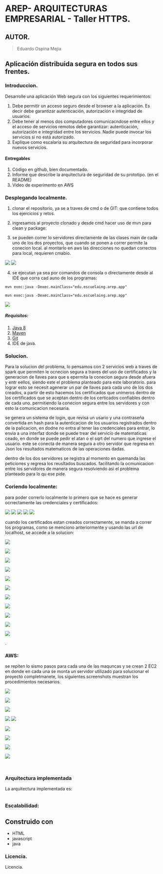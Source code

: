 # AREP- ARQUITECTURAS EMPRESARIAL - Taller HTTPS.

## AUTOR.

> Eduardo Ospina Mejia

## Aplicación distribuida segura en todos sus frentes.

### Introduccion.

Desarrolle una aplicación Web segura con los siguientes requerimientos:

1) Debe permitir un acceso seguro desde el browser a la aplicación. Es decir debe garantizar autenticación, autorización e integridad de usuarios.
2) Debe tener al menos dos computadores comunicacndose entre ellos y el acceso de servicios remotos debe garantizar: autenticación, autorización e integridad entre los servicios. Nadie puede invocar los servicios si no está autorizado.
3) Explique como escalaría su arquitectura de seguridad para incorporar nuevos servicios.


#### Entregables

1) Código en github, bien documentado.
2) Informe que describe la arquitectura de seguridad de su prototipo. (en el README)
3) Video de experimento en AWS


### Desplegando localmente.

1) clonar el repositorio, ya se a traves de cmd o de GIT: que contiene todos los ejercicios y retos.

2) ingresamos al proyecto clonado y desde cmd hacer uso de mvn para clean y package:

3) se pueden correr lo servidores directamente de las clases main de cada uno de los dos proyectos, que cuando se ponen a correr permite la conecion local. 
al montarlo en aws las direcciones no quedan correctos para local, requieren cmabio. 

![](https://github.com/eduardoospina/tallerAplicacion-SeguraEnTodoSusFrentesAREP/blob/main/Img/Corriendo%20Local.PNG)
![](https://github.com/eduardoospina/tallerAplicacion-SeguraEnTodoSusFrentesAREP/blob/main/Img/Corriendo%20Local2.PNG)
   
4) se ejecutan ya sea por comandos de consola o directamente desde al IDE que corra cad auno de los programas:

```maven
mvn exec:java -Dexec.mainClass="edu.escuelaing.arep.app"
```

```maven
mvn exec:java -Dexec.mainClass="edu.escuelaing.arep.app"
```

![](https://github.com/eduardoospina/tallerAplicacion-SeguraEnTodoSusFrentesAREP/blob/main/Img/Corriendo%20Local3.PNG)

##### Requisitos:
1)   [Java 8](https://www.java.com/download/ie_manual.jsp)
2)   [Maven](https://maven.apache.org/download.cgi)
3)   [Git](https://git-scm.com/downloads)
4)   IDE de java.

### Solucion.

Para la solucion del problema, lo pensamos con 2 servicios web a traves de spark que permiten le ocnecion segura a traves del uso de certificados
y la generacion de llaves para que s epermita la conecion segura desde afuera y entr eellos, siendo este el problema planteado para este laboratorio. 
para lograr esto se necesit agenerar un par de llaves para cada uno de los dos creados, a partir de esto hacemos los certificados que unimeros dentro de los certificados que se aceptan 
dentro de los certicados confiables dentro de cada uno. permitiendo la conecion segura entre los servidores y con esto la comunicacion necesaria. 

se genera un sistema de login, que revisa un usario y una contraseña convertida en hash para la autenticacion de los usuarios registrados dentro de la palicacion, en dodne no entra al tener 
las credenciales para entrar, lo envia a una interfaz donde se puede trear del servicio de matematicas ceado, en donde se puede pedir el atan o el sqrt del numero que ingrese el usuario. 
este se conecta de manera segura a otro servidor que regresa en Json los resultados matematicos de las operaciones dadas. 

dentro de los dos servidores se registra al momento en quemanda las peticiones y regresa los reusltados buscados. facilitando la ocmunicacion entre los servidores de manera segura resolviendo asi el problema 
planteado para lo qu ese pide. 


### Coriendo localmente:

para poder correrlo localmente lo primero que se hace es generar ocrrectamente las credenciales y certificados: 

![](https://github.com/eduardoospina/tallerAplicacion-SeguraEnTodoSusFrentesAREP/blob/main/Img/CreacionKey.PNG)
![](https://github.com/eduardoospina/tallerAplicacion-SeguraEnTodoSusFrentesAREP/blob/main/Img/CreacionKeyp2.PNG)
![](https://github.com/eduardoospina/tallerAplicacion-SeguraEnTodoSusFrentesAREP/blob/main/Img/CreacionKeyp3.PNG)
![](https://github.com/eduardoospina/tallerAplicacion-SeguraEnTodoSusFrentesAREP/blob/main/Img/CreacionKeyp4.PNG)
![](https://github.com/eduardoospina/tallerAplicacion-SeguraEnTodoSusFrentesAREP/blob/main/Img/CreacionKeyp5.PNG)

cuando los certificados estan creados correctamente, se manda a correr los programas, como se menciono anteriormente y usando las url de localhost, se accede a la solucion: 

![](https://github.com/eduardoospina/tallerAplicacion-SeguraEnTodoSusFrentesAREP/blob/main/Img/pruebalocal1.PNG)

![](https://github.com/eduardoospina/tallerAplicacion-SeguraEnTodoSusFrentesAREP/blob/main/Img/pruebalocal2.PNG)

![](https://github.com/eduardoospina/tallerAplicacion-SeguraEnTodoSusFrentesAREP/blob/main/Img/pruebalocal3.PNG)

![](https://github.com/eduardoospina/tallerAplicacion-SeguraEnTodoSusFrentesAREP/blob/main/Img/pruebalocal4.PNG)

![](https://github.com/eduardoospina/tallerAplicacion-SeguraEnTodoSusFrentesAREP/blob/main/Img/pruebalocal5.PNG)

![](https://github.com/eduardoospina/tallerAplicacion-SeguraEnTodoSusFrentesAREP/blob/main/Img/pruebalocal6.PNG)

![](https://github.com/eduardoospina/tallerAplicacion-SeguraEnTodoSusFrentesAREP/blob/main/Img/pruebalocal7.PNG)

![](https://github.com/eduardoospina/tallerAplicacion-SeguraEnTodoSusFrentesAREP/blob/main/Img/pruebalocal8.PNG)

![](https://github.com/eduardoospina/tallerAplicacion-SeguraEnTodoSusFrentesAREP/blob/main/Img/pruebalocal9.PNG)

![](https://github.com/eduardoospina/tallerAplicacion-SeguraEnTodoSusFrentesAREP/blob/main/Img/pruebalocal10.PNG)

![](https://github.com/eduardoospina/tallerAplicacion-SeguraEnTodoSusFrentesAREP/blob/main/Img/pruebalocal11.PNG)



.

### AWS:

se repiten lo sismo pasos para cada una de las maquncas y se crean 2 EC2 en donde en cada una se monta un servidor utilizado para 
solucionar el proyecto completmanete, los siguientes screenshots muestran los procedimientos necesarios. 

![](https://i.postimg.cc/Wpy9TnHn/Capture1.png)

![](https://i.postimg.cc/y8mnhzYQ/Capture2.png)

![](https://i.postimg.cc/MGtD4bB1/Capture3.png)

![](https://i.postimg.cc/Qttbr9gw/Capture4.png
)
![](https://i.postimg.cc/PxRMfX2x/Capture5.png)

![](https://i.postimg.cc/yx3ykMbT/Capture6.png)

![](https://i.postimg.cc/59XhB6cs/Capture7.png)

![](https://i.postimg.cc/g2W1bsx7/Capture8.png)

![](https://i.postimg.cc/5NcR8gSt/Capture9.png)

![]()
![]()
![]()
![]()
![]()
![]()
![]()
![]()
![]()
![]()
![]()
![]()
![]()
![]()
![]()
![]()
![]()
![]()
![]()
![]()
![]()


### Arquitectura implementada

La arquitectura implementada es: 

![]()

### Escalabilidad:


## Construido con
-   HTML
-   javascript
-   java


### Licencia.

Licencia.
